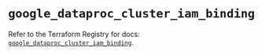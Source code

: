 # `google_dataproc_cluster_iam_binding`

Refer to the Terraform Registry for docs: [`google_dataproc_cluster_iam_binding`](https://registry.terraform.io/providers/hashicorp/google-beta/6.20.0/docs/resources/google_dataproc_cluster_iam_binding).
